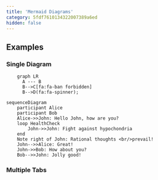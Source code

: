 ```yaml
---
title: 'Mermaid Diagrams'
category: 5fdf7610134322007389a6ed
hidden: false
---
```


## Examples

### Single Diagram

```mermaid
    graph LR
      A --- B
      B-->C[fa:fa-ban forbidden]
      B-->D(fa:fa-spinner);
```

```mermaid
sequenceDiagram
    participant Alice
    participant Bob
    Alice->>John: Hello John, how are you?
    loop HealthCheck
        John->>John: Fight against hypochondria
    end
    Note right of John: Rational thoughts <br/>prevail!
    John-->>Alice: Great!
    John->>Bob: How about you?
    Bob-->>John: Jolly good!
```

### Multiple Tabs
